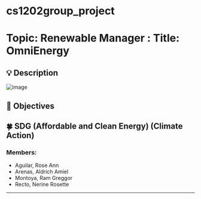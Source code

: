 # cs1202group_project

# Topic: Renewable Manager : Title: OmniEnergy
    
## :bulb: Description
![image](https://user-images.githubusercontent.com/123806801/228141612-9096dd1f-0f21-448f-8016-9bf06182a7fa.png)



## :mag_right: Objectives

## :four_leaf_clover: SDG (Affordable and Clean Energy) (Climate Action)

### Members:
- Aguilar, Rose Ann
- Arenas, Aldrich Amiel
- Montoya, Ram Greggor
- Recto, Nerine Rosette
---
